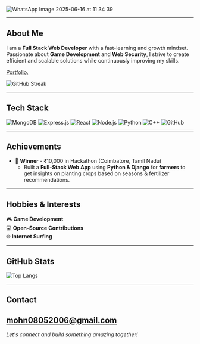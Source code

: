 
![WhatsApp Image 2025-06-16 at 11 34 39](https://github.com/user-attachments/assets/a8498695-d13a-40a0-acf7-f8bc460fbfcc)

---
## About Me

I am a **Full Stack Web Developer** with a fast-learning and growth mindset. Passionate about **Game Development** and **Web Security**, I strive to create efficient and scalable solutions while continuously improving my skills.

[Portfolio.](https://mohandev.me)

![GitHub Streak](https://nirzak-streak-stats.vercel.app/?user=mohan-bee&theme=dark&hide_border=false)

---

## Tech Stack

![MongoDB](https://img.shields.io/badge/MongoDB-47A248?style=for-the-badge&logo=mongodb&logoColor=white)
![Express.js](https://img.shields.io/badge/Express.js-404D59?style=for-the-badge)
![React](https://img.shields.io/badge/React-20232A?style=for-the-badge&logo=react&logoColor=61DAFB)
![Node.js](https://img.shields.io/badge/Node.js-43853D?style=for-the-badge&logo=node.js&logoColor=white)
![Python](https://img.shields.io/badge/Python-3776AB?style=for-the-badge&logo=python&logoColor=white)
![C++](https://img.shields.io/badge/C++-00599C?style=for-the-badge&logo=c%2B%2B&logoColor=white)
![GitHub](https://img.shields.io/badge/GitHub-100000?style=for-the-badge&logo=github&logoColor=white)

---

## Achievements
- 🏅 **Winner** - ₹10,000 in Hackathon (Coimbatore, Tamil Nadu)  
  - Built a **Full-Stack Web App** using **Python & Django** for **farmers** to get insights on planting crops based on seasons & fertilizer recommendations.

---


## Hobbies & Interests

🎮 **Game Development**  
💻 **Open-Source Contributions**  
🌐 **Internet Surfing**  

---

## GitHub Stats

![Top Langs](https://github-readme-stats.vercel.app/api/top-langs/?username=mohan-bee&layout=compact&theme=tokyonight)

---

## Contact

[mohn08052006@gmail.com](mailto:mohn08052006@gmail.com)  
---
*Let's connect and build something amazing together!*
